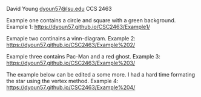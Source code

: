 David Young 
dyoun57@lsu.edu 
CCS 2463

Example one contains a circle and square with a green background.
Example 1: https://dyoun57.github.io/CSC2463/Example1/

Exmaple two continains a vinn-diagram.
Example 2: https://dyoun57.github.io/CSC2463/Example%202/

Example three contains Pac-Man and a red ghost.
Example 3: https://dyoun57.github.io/CSC2463/Example%203/

The example below can be edited a some more. I had a hard time formating the star using the vertex method. 
Example 4: https://dyoun57.github.io/CSC2463/Example%204/





